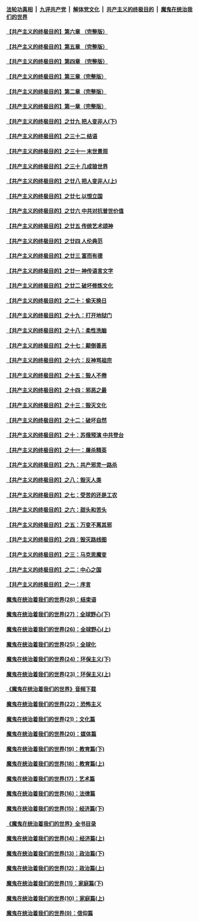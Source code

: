 ####  [法轮功真相](../../../../basic/blob/master/README.md?t=09041739) &nbsp;|&nbsp; [九评共产党](../../../../9ping.md/blob/master/README.md?t=09041739) &nbsp;|&nbsp; [解体党文化](../../../../jtdwh.md/blob/master/README.md?t=09041739)  &nbsp;|&nbsp; [共产主义的终极目的](../../../../gczydzjmd.md/blob/master/README.md?t=09041739) &nbsp;|&nbsp; [魔鬼在统治我们的世界](../../../../mgztzwmdsj.md/blob/master/README.md?t=09041739) 

#### [【共产主义的终极目的】第六章 （完整版）](../pages/nsc422/n11428913.md?t=09041739) 

#### [【共产主义的终极目的】第五章 （完整版）](../pages/nsc422/n11428912.md?t=09041739) 

#### [【共产主义的终极目的】第四章 （完整版）](../pages/nsc422/n11428907.md?t=09041739) 

#### [【共产主义的终极目的】第三章（完整版）](../pages/nsc422/n11428848.md?t=09041739) 

#### [【共产主义的终极目的】第二章（完整版）](../pages/nsc422/n11428831.md?t=09041739) 

#### [【共产主义的终极目的】第一章（完整版）](../pages/nsc422/n11417651.md?t=09041739) 

#### [【共产主义的终极目的】之廿九 把人变非人(下)](../pages/nsc422/n11344140.md?t=09041739) 

#### [【共产主义的终极目的】之三十二 结语](../pages/nsc422/n11360535.md?t=09041739) 

#### [【共产主义的终极目的】之三十一 末世景观](../pages/nsc422/n11351129.md?t=09041739) 

#### [【共产主义的终极目的】之三十 几成狼世界](../pages/nsc422/n11348280.md?t=09041739) 

#### [【共产主义的终极目的】之廿八 把人变非人(上)](../pages/nsc422/n11340492.md?t=09041739) 

#### [【共产主义的终极目的】之廿七 以恨立国](../pages/nsc422/n11336944.md?t=09041739) 

#### [【共产主义的终极目的】之廿六 中共对抗普世价值](../pages/nsc422/n11324785.md?t=09041739) 

#### [【共产主义的终极目的】之廿五 传统艺术颂神](../pages/nsc422/n11296396.md?t=09041739) 

#### [【共产主义的终极目的】之廿四 人伦典范](../pages/nsc422/n11296397.md?t=09041739) 

#### [【共产主义的终极目的】之廿三 富而有德](../pages/nsc422/n11283598.md?t=09041739) 

#### [【共产主义的终极目的】之廿一 神传语言文字](../pages/nsc422/n11263265.md?t=09041739) 

#### [【共产主义的终极目的】之廿二 破坏修炼文化](../pages/nsc422/n11245728.md?t=09041739) 

#### [【共产主义的终极目的】之二十：偷天换日](../pages/nsc422/n11238846.md?t=09041739) 

#### [【共产主义的终极目的】之十九：打开地狱门](../pages/nsc422/n11206376.md?t=09041739) 

#### [【共产主义的终极目的】之十八：柔性洗脑](../pages/nsc422/n11199994.md?t=09041739) 

#### [【共产主义的终极目的】之十七：颠倒善恶](../pages/nsc422/n11179782.md?t=09041739) 

#### [【共产主义的终极目的】之十六：反神骂祖宗](../pages/nsc422/n11166798.md?t=09041739) 

#### [【共产主义的终极目的】之十五：毁人不倦](../pages/nsc422/n11166792.md?t=09041739) 

#### [【共产主义的终极目的】之十四：邪恶之最](../pages/nsc422/n11150249.md?t=09041739) 

#### [【共产主义的终极目的】之十三：毁灭文化](../pages/nsc422/n11135227.md?t=09041739) 

#### [【共产主义的终极目的】之十二：破坏自然](../pages/nsc422/n11135214.md?t=09041739) 

#### [【共产主义的终极目的】之十：苏俄预演 中共登台](../pages/nsc422/n11118424.md?t=09041739) 

#### [【共产主义的终极目的】之十一：屠杀精英](../pages/nsc422/n11118442.md?t=09041739) 

#### [【共产主义的终极目的】之九：共产邪灵一路杀](../pages/nsc422/n11114139.md?t=09041739) 

#### [【共产主义的终极目的】之八：毁灭人类](../pages/nsc422/n11108503.md?t=09041739) 

#### [【共产主义的终极目的】之七：受苦的还是工农](../pages/nsc422/n11101809.md?t=09041739) 

#### [【共产主义的终极目的】之六：甜头和苦头](../pages/nsc422/n11096971.md?t=09041739) 

#### [【共产主义的终极目的】之五：万变不离其邪](../pages/nsc422/n11091285.md?t=09041739) 

#### [【共产主义的终极目的】之四：毁灭路线图](../pages/nsc422/n11086284.md?t=09041739) 

#### [【共产主义的终极目的】之三：马克思魔变](../pages/nsc422/n11061941.md?t=09041739) 

#### [【共产主义的终极目的】之二：中心之国](../pages/nsc422/n11047728.md?t=09041739) 

#### [【共产主义的终极目的】之一：序言](../pages/nsc422/n11086077.md?t=09041739) 

#### [魔鬼在统治着我们的世界(28)：结束语](../pages/nsc422/n10936246.md?t=09041739) 

#### [魔鬼在统治着我们的世界(27)：全球野心(下)](../pages/nsc422/n10928319.md?t=09041739) 

#### [魔鬼在统治着我们的世界(26)：全球野心(上)](../pages/nsc422/n10900318.md?t=09041739) 

#### [魔鬼在统治着我们的世界(25)：全球化](../pages/nsc422/n10788205.md?t=09041739) 

#### [魔鬼在统治着我们的世界(24)：环保主义(下)](../pages/nsc422/n10695307.md?t=09041739) 

#### [魔鬼在统治着我们的世界(23)：环保主义(上)](../pages/nsc422/n10688613.md?t=09041739) 

#### [《魔鬼在统治着我们的世界》音频下载](../pages/nsc422/n10635553.md?t=09041739) 

#### [魔鬼在统治着我们的世界(22)：恐怖主义](../pages/nsc422/n10614727.md?t=09041739) 

#### [魔鬼在统治着我们的世界(21)：文化篇](../pages/nsc422/n10597706.md?t=09041739) 

#### [魔鬼在统治着我们的世界(20)：媒体篇](../pages/nsc422/n10586579.md?t=09041739) 

#### [魔鬼在统治着我们的世界(19)：教育篇(下)](../pages/nsc422/n10564808.md?t=09041739) 

#### [魔鬼在统治着我们的世界(18)：教育篇(上)](../pages/nsc422/n10526970.md?t=09041739) 

#### [魔鬼在统治着我们的世界(17)：艺术篇](../pages/nsc422/n10499093.md?t=09041739) 

#### [魔鬼在统治着我们的世界(16)：法律篇](../pages/nsc422/n10485969.md?t=09041739) 

#### [魔鬼在统治着我们的世界(15)：经济篇(下)](../pages/nsc422/n10469975.md?t=09041739) 

#### [《魔鬼在统治着我们的世界》全书目录](../pages/nsc422/n10464261.md?t=09041739) 

#### [魔鬼在统治着我们的世界(14)：经济篇(上)](../pages/nsc422/n10457370.md?t=09041739) 

#### [魔鬼在统治着我们的世界(13)：政治篇(下)](../pages/nsc422/n10448270.md?t=09041739) 

#### [魔鬼在统治着我们的世界(12)：政治篇(上)](../pages/nsc422/n10444576.md?t=09041739) 

#### [魔鬼在统治着我们的世界(11)：家庭篇(下)](../pages/nsc422/n10440961.md?t=09041739) 

#### [魔鬼在统治着我们的世界(10)：家庭篇(上)](../pages/nsc422/n10435448.md?t=09041739) 

#### [魔鬼在统治着我们的世界(9)：信仰篇](../pages/nsc422/n10432159.md?t=09041739) 

